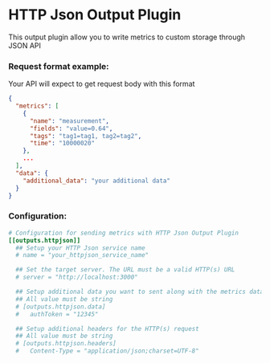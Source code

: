 # HTTP Json Output Plugin

This output plugin allow you to write metrics to custom storage through JSON API

### Request format example:

Your API will expect to get request body with this format

```json
{
  "metrics": [
    {
      "name": "measurement",
      "fields": "value=0.64",
      "tags": "tag1=tag1, tag2=tag2",
      "time": "10000020"
    },
    ...
  ],
  "data": {
    "additional_data": "your additional data"
  }
}

```


### Configuration:

```toml
# Configuration for sending metrics with HTTP Json Output Plugin
[[outputs.httpjson]]
  ## Setup your HTTP Json service name
  # name = "your_httpjson_service_name"

  ## Set the target server. The URL must be a valid HTTP(s) URL
  # server = "http://localhost:3000"

  ## Setup additional data you want to sent along with the metrics data
  ## All value must be string
  # [outputs.httpjson.data]
  #   authToken = "12345"

  ## Setup additional headers for the HTTP(s) request
  ## All value must be string
  # [outputs.httpjson.headers]
  #   Content-Type = "application/json;charset=UTF-8"
```


